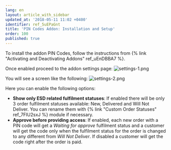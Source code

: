 ```yaml
---
lang: en
layout: article_with_sidebar
updated_at: '2018-05-11 11:02 +0400'
identifier: ref_5uEPaGnt
title: 'PIN Codes Addon: Installation and Setup'
order: 100
published: true
---
```

To install the addon PIN Codes, follow the instructions from {% link "Activating and Deactivating Addons" ref_uEnDBBA7 %}.

Once enabled proceed to the addon settings page:
![settings-1.png]({{site.baseurl}}/attachments/ref_5uEPaGnt/settings-1.png)

You will see a screen like the following:
![settings-2.png]({{site.baseurl}}/attachments/ref_5uEPaGnt/settings-2.png)

Here you can enable the following options:
* **Show only ESD related fulfilment statuses**: If enabled there will be only 3 order fulfilment statuses available: New, Delivered and Will Not Deliver. You can rename them with {% link "Custom Order Statuses" ref_7FIU2sxJ %} module if necessary.
* **Approve before providing access**: If enabled, each new order with a PIN code will get a _Waiting for approve_ fulfilment status and a customer will get the code only when the fulfilment status for the order is changed to any different from _Will Not Deliver_. If disabled a customer will get the code right after the order is paid.
